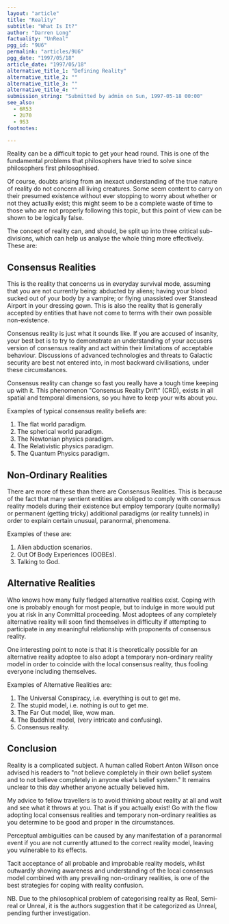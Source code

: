 ```yaml
---
layout: "article"
title: "Reality"
subtitle: "What Is It?"
author: "Darren Long"
factuality: "UnReal"
pgg_id: "9U6"
permalink: "articles/9U6"
pgg_date: "1997/05/18"
article_date: "1997/05/18"
alternative_title_1: "Defining Reality"
alternative_title_2: ""
alternative_title_3: ""
alternative_title_4: ""
submission_string: "Submitted by admin on Sun, 1997-05-18 00:00"
see_also:
  - 6R53
  - 2U70
  - 9S3
footnotes: 

---
```

<div>
<p>Reality can be a difficult topic to get your head round. This is one of the fundamental problems that philosophers have tried to solve since philosophers first philosophised.</p>
<p>Of course, doubts arising from an inexact understanding of the true nature of reality do not concern all living creatures. Some seem content to carry on their presumed existence without ever stopping to worry about whether or not they actually exist; this might seem to be a complete waste of time to those who are not properly following this topic, but this point of view can be shown to be logically false.</p>
<p>The concept of reality can, and should, be split up into three critical sub-divisions, which can help us analyse the whole thing more effectively. These are:</p>
<h2>Consensus Realities</h2>
<p>This is the reality that concerns us in everyday survival mode, assuming that you are not currently being: abducted by aliens; having your blood sucked out of your body by a vampire; or flying unassisted over Stanstead Airport in your dressing gown. This is also the reality that is generally accepted by entities that have not come to terms with their own possible non-existence.</p>
<p>Consensus reality is just what it sounds like. If you are accused of insanity, your best bet is to try to demonstrate an understanding of your accusers version of consensus reality and act within their limitations of acceptable behaviour. Discussions of advanced technologies and threats to Galactic security are best not entered into, in most backward civilisations, under these circumstances.</p>
<p>Consensus reality can change so fast you really have a tough time keeping up with it. This phenomenon "Consensus Reality Drift" (CRD), exists in all spatial and temporal dimensions, so you have to keep your wits about you.</p>
<p>Examples of typical consensus reality beliefs are:</p>
<ol>
<li value="1">The flat world paradigm.</li>
<li value="2">The spherical world paradigm.</li>
<li value="3">The Newtonian physics paradigm.</li>
<li value="4">The Relativistic physics paradigm.</li>
<li value="5">The Quantum Physics paradigm.</li>
</ol>
<h2>Non-Ordinary Realities</h2>
<p>There are more of these than there are Consensus Realities. This is because of the fact that many sentient entities are obliged to comply with consensus reality models during their existence but employ temporary (quite normally) or permanent (getting tricky) additional paradigms (or reality tunnels) in order to explain certain unusual, paranormal, phenomena.</p>
<p>Examples of these are:</p>
<ol>
<li value="1">Alien abduction scenarios.</li>
<li value="2">Out Of Body Experiences (OOBEs).</li>
<li value="3">Talking to God.</li>
</ol>
<h2>Alternative Realities</h2>
<p>Who knows how many fully fledged alternative realities exist. Coping with one is probably enough for most people, but to indulge in more would put you at risk in any Committal proceeding. Most adoptees of any completely alternative reality will soon find themselves in difficulty if attempting to participate in any meaningful relationship with proponents of consensus reality.</p>
<p>One interesting point to note is that it is theoretically possible for an alternative reality adoptee to also adopt a temporary non-ordinary reality model in order to coincide with the local consensus reality, thus fooling everyone including themselves.</p>
<p>Examples of Alternative Realities are:</p>
<ol>
<li value="1">The Universal Conspiracy, i.e. everything is out to get me.</li>
<li value="2">The stupid model, i.e. nothing is out to get me.</li>
<li value="3">The Far Out model, like, wow man.</li>
<li value="4">The Buddhist model, (very intricate and confusing).</li>
<li value="5">Consensus reality.</li>
</ol>
<h2>Conclusion</h2>
<p>Reality is a complicated subject. A human called Robert Anton Wilson once advised his readers to "not believe completely in their own belief system and to not believe completely in anyone else's belief system." It remains unclear to this day whether anyone actually believed him.</p>
<p>My advice to fellow travellers is to avoid thinking about reality at all and wait and see what it throws at you. That is if you actually exist! Go with the flow adopting local consensus realities and temporary non-ordinary realities as you determine to be good and proper in the circumstances.</p>
<p>Perceptual ambiguities can be caused by any manifestation of a paranormal event if you are not currently attuned to the correct reality model, leaving you vulnerable to its effects.</p>
<p>Tacit acceptance of all probable and improbable reality models, whilst outwardly showing awareness and understanding of the local consensus model combined with any prevailing non-ordinary realities, is one of the best strategies for coping with reality confusion.</p>
<p>NB. Due to the philosophical problem of categorising reality as Real, Semi-real or Unreal, it is the authors suggestion that it be categorized as Unreal, pending further investigation.</p>
</div>
